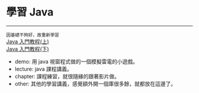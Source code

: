 # 學習 Java

---

`因基礎不夠好，故重新學習`  
[Java 入門教程(上)](https://www.bilibili.com/video/BV1YT4y1H7YM/ 'Java入門教程(上')  
[Java 入門教程(下)](https://www.bilibili.com/video/BV1JZ421a7PX/ 'Java入門教程(上')

- demo: 用 java 視窗程式做的一個模擬雷電的小遊戲。
- lecture: java 課程講義。
- chapter: 課程練習，就很隨緣的跟著影片做。
- other: 其他的學習講義，感覺額外開一個庫很多餘，就都放在這邊了。
